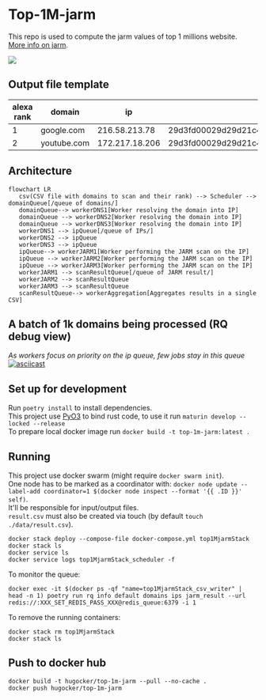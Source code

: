 # Top-1M-jarm
This repo is used to compute the jarm values of top 1 millions website.  
[More info on jarm](https://engineering.salesforce.com/easily-identify-malicious-servers-on-the-internet-with-jarm-e095edac525a/).

![](https://img.shields.io/badge/status-work%20in%20progress-orange?style=for-the-badge)
## Output file template
| alexa rank | domain      | ip             | JARM hash                                                      |
|------------|-------------|----------------|----------------------------------------------------------------|
| 1          | google.com  | 216.58.213.78  | 29d3fd00029d29d21c42d43d00041df48f145f65c66577d0b01ecea881c1ba |
| 2          | youtube.com | 172.217.18.206 | 29d3fd00029d29d21c42d43d00041df48f145f65c66577d0b01ecea881c1ba |

## Architecture
```mermaid
flowchart LR
   csv(CSV file with domains to scan and their rank) --> Scheduler --> domainQueue[/queue of domains/]
   domainQueue--> workerDNS1[Worker resolving the domain into IP] 
   domainQueue --> workerDNS2[Worker resolving the domain into IP]
   domainQueue --> workerDNS3[Worker resolving the domain into IP]
   workerDNS1 --> ipQueue[/queue of IPs/]
   workerDNS2 --> ipQueue
   workerDNS3 --> ipQueue
   ipQueue--> workerJARM1[Worker performing the JARM scan on the IP] 
   ipQueue --> workerJARM2[Worker performing the JARM scan on the IP]
   ipQueue --> workerJARM3[Worker performing the JARM scan on the IP]
   workerJARM1 --> scanResultQueue[/queue of JARM result/]
   workerJARM2 --> scanResultQueue
   workerJARM3 --> scanResultQueue
   scanResultQueue--> workerAggregation[Aggregates results in a single CSV]
```

## A batch of 1k domains being processed (RQ debug view)
*As workers focus on priority on the ip queue, few jobs stay in this queue*
[![asciicast](https://asciinema.org/a/547279.png)](https://asciinema.org/a/547279)

## Set up for development
Run `poetry install` to install dependencies.  
This project use [PyO3](https://github.com/PyO3/pyo3) to bind rust code, to use it run `maturin develop --locked --release`  
To prepare local docker image run `docker build -t top-1m-jarm:latest .`  

## Running
This project use docker swarm (might require `docker swarm init`).  
One node has to be marked as a coordinator with:
`docker node update --label-add coordinator=1 $(docker node inspect --format '{{ .ID }}' self)`.  
It'll be responsible for input/output files.  
`result.csv` must also be created via touch (by default `touch ./data/result.csv`).  
```shell
docker stack deploy --compose-file docker-compose.yml top1MjarmStack
docker stack ls
docker service ls
docker service logs top1MjarmStack_scheduler -f
```

To monitor the queue:
```shell
docker exec -it $(docker ps -qf "name=top1MjarmStack_csv_writer" | head -n 1) poetry run rq info default domains ips jarm_result --url redis://:XXX_SET_REDIS_PASS_XXX@redis_queue:6379 -i 1
```

To remove the running containers:
```shell
docker stack rm top1MjarmStack
docker stack ls
```

## Push to docker hub
```shell
docker build -t hugocker/top-1m-jarm --pull --no-cache .
docker push hugocker/top-1m-jarm
```